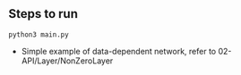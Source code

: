 #

## Steps to run

```shell
python3 main.py
```


+ Simple example of data-dependent network, refer to 02-API/Layer/NonZeroLayer
